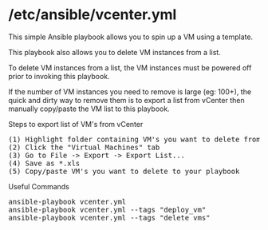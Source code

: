 # /etc/ansible/vcenter.yml
This simple Ansible playbook allows you to spin up a VM using a template.

This playbook also allows you to delete VM instances from a list.

To delete VM instances from a list, the VM instances must be powered off prior to invoking this playbook. 

If the number of VM instances you need to remove is large (eg: 100+), the quick and dirty way to remove them is to export a list from vCenter then manually copy/paste the VM list to this playbook. 

Steps to export list of VM's from vCenter
<pre>
(1) Highlight folder containing VM's you want to delete from disk
(2) Click the "Virtual Machines" tab
(3) Go to File -> Export -> Export List...
(4) Save as *.xls 
(5) Copy/paste VM's you want to delete to your playbook
</pre>

Useful Commands
<pre>
ansible-playbook vcenter.yml 
ansible-playbook vcenter.yml --tags "deploy_vm"
ansible-playbook vcenter.yml --tags "delete_vms"
</pre>
